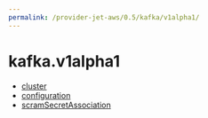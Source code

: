 ```yaml
---
permalink: /provider-jet-aws/0.5/kafka/v1alpha1/
---
```


# kafka.v1alpha1



* [cluster](cluster.md)
* [configuration](configuration.md)
* [scramSecretAssociation](scramSecretAssociation.md)